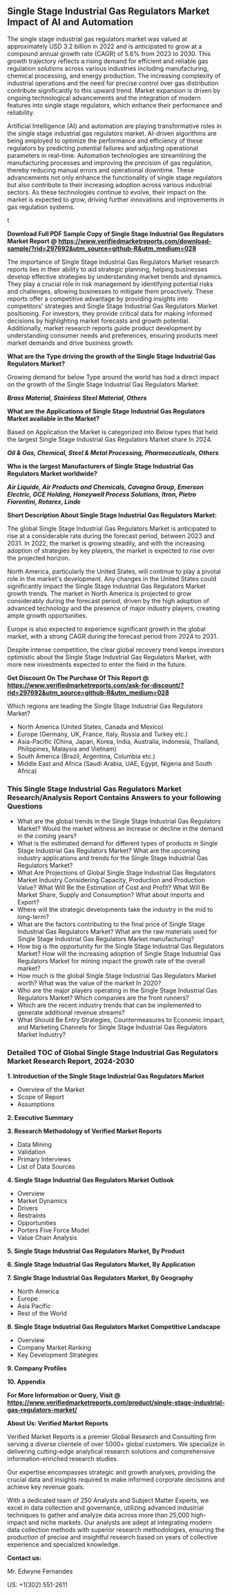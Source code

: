 <h2>Single Stage Industrial Gas Regulators Market Impact of AI and Automation</h2><p>The single stage industrial gas regulators market was valued at approximately USD 3.2 billion in 2022 and is anticipated to grow at a compound annual growth rate (CAGR) of 5.6% from 2023 to 2030. This growth trajectory reflects a rising demand for efficient and reliable gas regulation solutions across various industries including manufacturing, chemical processing, and energy production. The increasing complexity of industrial operations and the need for precise control over gas distribution contribute significantly to this upward trend. Market expansion is driven by ongoing technological advancements and the integration of modern features into single stage regulators, which enhance their performance and reliability.</p><p>Artificial Intelligence (AI) and automation are playing transformative roles in the single stage industrial gas regulators market. AI-driven algorithms are being employed to optimize the performance and efficiency of these regulators by predicting potential failures and adjusting operational parameters in real-time. Automation technologies are streamlining the manufacturing processes and improving the precision of gas regulation, thereby reducing manual errors and operational downtime. These advancements not only enhance the functionality of single stage regulators but also contribute to their increasing adoption across various industrial sectors. As these technologies continue to evolve, their impact on the market is expected to grow, driving further innovations and improvements in gas regulation systems.</p>t</p><p id="" class=""><strong>Download Full PDF Sample Copy of Single Stage Industrial Gas Regulators Market Report @ <a href="https://www.verifiedmarketreports.com/download-sample/?rid=297692&utm_source=github-R&utm_medium=028" target="_blank">https://www.verifiedmarketreports.com/download-sample/?rid=297692&utm_source=github-R&utm_medium=028</a></strong></p><p>The importance of&nbsp;Single Stage Industrial Gas Regulators Market research reports lies in their ability to aid strategic planning, helping businesses develop effective strategies by understanding market trends and dynamics. They play a crucial role in risk management by identifying potential risks and challenges, allowing businesses to mitigate them proactively. These reports offer a competitive advantage by providing insights into competitors' strategies and Single Stage Industrial Gas Regulators Market positioning. For investors, they provide critical data for making informed decisions by highlighting market forecasts and growth potential. Additionally, market research reports guide product development by understanding consumer needs and preferences, ensuring products meet market demands and drive business growth.</p><p><strong>What are the&nbsp;Type driving the growth of the Single Stage Industrial Gas Regulators Market?</strong></p><p id="" class="">Growing demand for below Type around the world has had a direct impact on the growth of the Single Stage Industrial Gas Regulators Market:</p><em><strong>Brass Material, Stainless Steel Material, Others</strong></em></p><strong>What are the&nbsp;Applications&nbsp;of Single Stage Industrial Gas Regulators Market available in the Market?</strong></p><p id="" class="">Based on Application the Market is categorized into Below types that held the largest Single Stage Industrial Gas Regulators Market share In 2024.</p><em><strong>Oil & Gas, Chemical, Steel & Metal Processing, Pharmaceuticals, Others</strong></em></p><strong>Who is the largest Manufacturers of Single Stage Industrial Gas Regulators Market worldwide?</strong></p><p><em><strong>Air Liquide, Air Products and Chemicals, Cavagna Group, Emerson Electric, GCE Holding, Honeywell Process Solutions, Itron, Pietro Fiorentini, Rotarex, Linde</strong></em></p><p id="" class=""><strong>Short Description About Single Stage Industrial Gas Regulators Market:</strong></p><p>The global Single Stage Industrial Gas Regulators Market is anticipated to rise at a considerable rate during the forecast period, between 2023 and 2031. In 2022, the market is growing steadily, and with the increasing adoption of strategies by key players, the market is expected to rise over the projected horizon.</p><p>North America, particularly the United States, will continue to play a pivotal role in the market's development. Any changes in the United States could significantly impact the Single Stage Industrial Gas Regulators Market growth trends. The market in North America is projected to grow considerably during the forecast period, driven by the high adoption of advanced technology and the presence of major industry players, creating ample growth opportunities.</p><p>Europe is also expected to experience significant growth in the global market, with a strong CAGR during the forecast period from 2024 to 2031.</p><p>Despite intense competition, the clear global recovery trend keeps investors optimistic about the Single Stage Industrial Gas Regulators Market, with more new investments expected to enter the field in the future.</p><p id="" class=""><strong>Get Discount On The Purchase Of This Report @ <a href="https://www.verifiedmarketreports.com/ask-for-discount/?rid=297692&utm_source=github-R&utm_medium=028" target="_blank">https://www.verifiedmarketreports.com/ask-for-discount/?rid=297692&utm_source=github-R&utm_medium=028</a></strong></p>Which regions are leading the Single Stage Industrial Gas Regulators Market?</p><ul><li>North America (United States, Canada and Mexico)</li><li>Europe (Germany, UK, France, Italy, Russia and Turkey etc.)</li><li>Asia-Pacific (China, Japan, Korea, India, Australia, Indonesia, Thailand, Philippines, Malaysia and Vietnam)</li><li>South America (Brazil, Argentina, Columbia etc.)</li><li>Middle East and Africa (Saudi Arabia, UAE, Egypt, Nigeria and South Africa)</li></ul><h3 id="" class="">This Single Stage Industrial Gas Regulators Market Research/Analysis Report Contains Answers to your following Questions</h3><ul><li>What are the global trends in the Single Stage Industrial Gas Regulators Market? Would the market witness an increase or decline in the demand in the coming years?</li><li>What is the estimated demand for different types of products in Single Stage Industrial Gas Regulators Market? What are the upcoming industry applications and trends for the Single Stage Industrial Gas Regulators Market?</li><li>What Are Projections of Global Single Stage Industrial Gas Regulators Market Industry Considering Capacity, Production and Production Value? What Will Be the Estimation of Cost and Profit? What Will Be Market Share, Supply and Consumption? What about imports and Export?</li><li>Where will the strategic developments take the industry in the mid to long-term?</li><li>What are the factors contributing to the final price of Single Stage Industrial Gas Regulators Market? What are the raw materials used for Single Stage Industrial Gas Regulators Market manufacturing?</li><li>How big is the opportunity for the Single Stage Industrial Gas Regulators Market? How will the increasing adoption of Single Stage Industrial Gas Regulators Market for mining impact the growth rate of the overall market?</li><li>How much is the global Single Stage Industrial Gas Regulators Market worth? What was the value of the market In 2020?</li><li>Who are the major players operating in the Single Stage Industrial Gas Regulators Market? Which companies are the front runners?</li><li>Which are the recent industry trends that can be implemented to generate additional revenue streams?</li><li>What Should Be Entry Strategies, Countermeasures to Economic Impact, and Marketing Channels for Single Stage Industrial Gas Regulators Market Industry?</li></ul><h3 id="" class="">Detailed TOC of Global Single Stage Industrial Gas Regulators Market Research Report, 2024-2030</h3><p id="" class=""><strong>1. Introduction of the Single Stage Industrial Gas Regulators Market</strong></p><ul><li>Overview of the Market</li><li>Scope of Report</li><li>Assumptions</li></ul><p id="" class=""><strong>2. Executive Summary</strong></p><p id="" class=""><strong>3. Research Methodology of Verified Market Reports</strong></p><ul><li>Data Mining</li><li>Validation</li><li>Primary Interviews</li><li>List of Data Sources</li></ul><p id="" class=""><strong>4. Single Stage Industrial Gas Regulators Market Outlook</strong></p><ul><li>Overview</li><li>Market Dynamics</li><li>Drivers</li><li>Restraints</li><li>Opportunities</li><li>Porters Five Force Model</li><li>Value Chain Analysis</li></ul><p id="" class=""><strong>5. Single Stage Industrial Gas Regulators Market, By Product</strong></p><p id="" class=""><strong>6. Single Stage Industrial Gas Regulators Market, By Application</strong></p><p id="" class=""><strong>7. Single Stage Industrial Gas Regulators Market, By Geography</strong></p><ul><li>North America</li><li>Europe</li><li>Asia Pacific</li><li>Rest of the World</li></ul><p id="" class=""><strong>8. Single Stage Industrial Gas Regulators Market Competitive Landscape</strong></p><ul><li>Overview</li><li>Company Market Ranking</li><li>Key Development Strategies</li></ul><p id="" class=""><strong>9. Company Profiles</strong></p><p id="" class=""><strong>10. Appendix</strong></p><p id="" class=""><strong>For More Information or Query, Visit @ <a href="https://www.verifiedmarketreports.com/product/single-stage-industrial-gas-regulators-market/" target="_blank">https://www.verifiedmarketreports.com/product/single-stage-industrial-gas-regulators-market/</a></strong></p><p id="" class=""><strong>About Us: Verified Market Reports</strong></p><p id="" class="">Verified Market Reports is a premier Global Research and Consulting firm serving a diverse clientele of over 5000+ global customers. We specialize in delivering cutting-edge analytical research solutions and comprehensive information-enriched research studies.</p><p id="" class="">Our expertise encompasses strategic and growth analyses, providing the crucial data and insights required to make informed corporate decisions and achieve key revenue goals.</p><p id="" class="">With a dedicated team of 250 Analysts and Subject Matter Experts, we excel in data collection and governance, utilizing advanced industrial techniques to gather and analyze data across more than 25,000 high-impact and niche markets. Our analysts are adept at integrating modern data collection methods with superior research methodologies, ensuring the production of precise and insightful research based on years of collective experience and specialized knowledge.</p><p id="" class=""><strong>Contact us:</strong></p><p id="" class="">Mr. Edwyne Fernandes</p><p id="" class="">US: +1(302) 551-2611</p>